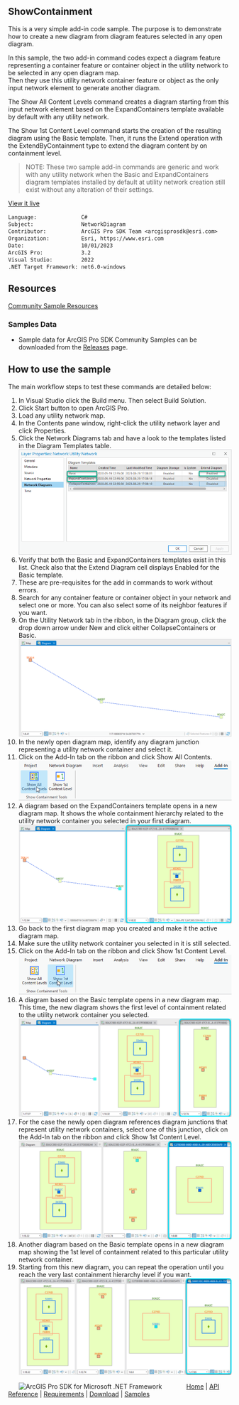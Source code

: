 ## ShowContainment

<!-- TODO: Write a brief abstract explaining this sample -->
 This is a very simple add-in code sample. The purpose is to demonstrate how to create a new diagram from diagram features selected in any open diagram.  
  
 In this sample, the two add-in command codes expect a diagram feature representing a container feature or container object in the utility network to be selected in any open diagram map.  
 Then they use this utility network container feature or object as the only input network element to generate another diagram.  
  
 The Show All Content Levels command creates a diagram starting from this input network element based on the ExpandContainers template available by default with any utility network.  
  
 The Show 1st Content Level command starts the creation of the resulting diagram using the Basic template. Then, it runs the Extend operation with the ExtendByContainment type to extend the diagram content by on containment level.  
 > NOTE: These two sample add-in commands are generic and work with any utility network when the Basic and ExpandContainers diagram templates installed by default at utility network creation still exist without any alteration of their settings.  
  
   


<a href="https://pro.arcgis.com/en/pro-app/sdk/" target="_blank">View it live</a>

<!-- TODO: Fill this section below with metadata about this sample-->
```
Language:              C#
Subject:               NetworkDiagram
Contributor:           ArcGIS Pro SDK Team <arcgisprosdk@esri.com>
Organization:          Esri, https://www.esri.com
Date:                  10/01/2023
ArcGIS Pro:            3.2
Visual Studio:         2022
.NET Target Framework: net6.0-windows
```

## Resources

[Community Sample Resources](https://github.com/Esri/arcgis-pro-sdk-community-samples#resources)

### Samples Data

* Sample data for ArcGIS Pro SDK Community Samples can be downloaded from the [Releases](https://github.com/Esri/arcgis-pro-sdk-community-samples/releases) page.  

## How to use the sample
<!-- TODO: Explain how this sample can be used. To use images in this section, create the image file in your sample project's screenshots folder. Use relative url to link to this image using this syntax: ![My sample Image](FacePage/SampleImage.png) -->
 The main workflow steps to test these commands are detailed below:  
   
  
1. In Visual Studio click the Build menu. Then select Build Solution.
 2. Click Start button to open ArcGIS Pro.  
 3. Load any utility network map.  
 4. In the Contents pane window, right-click the utility network layer and click Properties.  
 5. Click the Network Diagrams tab and have a look to the templates listed in the Diagram Templates table.  
 ![UI](Screenshots/CheckDefaultDiagramTemplateExistence.png)  
 6. Verify that both the Basic and ExpandContainers templates exist in this list. Check also that the Extend Diagram cell displays Enabled for the Basic template.  
 7. These are pre-requisites for the add in commands to work without errors.  
 8. Search for any container feature or container object in your network and select one or more. You can also select some of its neighbor features if you want.  
 9. On the Utility Network tab in the ribbon, in the Diagram group, click the drop down arrow under New and click either CollapseContainers or Basic.  
 ![UI](Screenshots/InitialDiagramSample.png)  
 10. In the newly open diagram map, identify any diagram junction representing a utility network container and select it.  
 11. Click on the Add-In tab on the ribbon and click Show All Contents.  
 ![UI](Screenshots/ShowContainmentToolsGroupInAddInTab.png)  
 12. A diagram based on the ExpandContainers template opens in a new diagram map. It shows the whole containment hierarchy related to the utility network container you selected in your first diagram.  
 ![UI](Screenshots/ExpandContainersFromSelectedDiagramJunctionA.png)  
 13. Go back to the first diagram map you created and make it the active diagram map.  
 14. Make sure the utility network container you selected in it is still selected.  
 15. Click on the Add-In tab on the ribbon and click Show 1st Content Level.  
 ![UI](Screenshots/ShowContainmentToolsGroupInAddInTabBIS.png)  
 16. A diagram based on the Basic template opens in a new diagram map. This time, the new diagram shows the first level of containment related to the utility network container you selected.  
 ![UI](Screenshots/BasicExtentOneLevelFromSelectedDiagramJunctionB.png)  
 17. For the case the newly open diagram references diagram junctions that represent utility network containers, select one of this junction, click on the Add-In tab on the ribbon and click Show 1st Content Level.  
 ![UI](Screenshots/BasicExtentOneLevelFromSelectedDiagramJunctionC.png)  
 18. Another diagram based on the Basic template opens in a new diagram map showing the 1st level of containment related to this particular utility network container.  
 19. Starting from this new diagram, you can repeat the operation until you reach the very last containment hierarchy level if you want.  
 ![UI](Screenshots/BasicExtentOneLevelFromSelectedDiagramJunctionD.png)  
   

<!-- End -->

&nbsp;&nbsp;&nbsp;&nbsp;&nbsp;&nbsp;<img src="https://esri.github.io/arcgis-pro-sdk/images/ArcGISPro.png"  alt="ArcGIS Pro SDK for Microsoft .NET Framework" height = "20" width = "20" align="top"  >
&nbsp;&nbsp;&nbsp;&nbsp;&nbsp;&nbsp;&nbsp;&nbsp;&nbsp;&nbsp;&nbsp;&nbsp;
[Home](https://github.com/Esri/arcgis-pro-sdk/wiki) | <a href="https://pro.arcgis.com/en/pro-app/latest/sdk/api-reference" target="_blank">API Reference</a> | [Requirements](https://github.com/Esri/arcgis-pro-sdk/wiki#requirements) | [Download](https://github.com/Esri/arcgis-pro-sdk/wiki#installing-arcgis-pro-sdk-for-net) | <a href="https://github.com/esri/arcgis-pro-sdk-community-samples" target="_blank">Samples</a>

